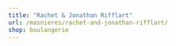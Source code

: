 ```yaml
---
title: "Rachet & Jonathan Rifflart"
url: /masnieres/rachet-and-jonathan-rifflart/
shop: boulangerie
---
```

